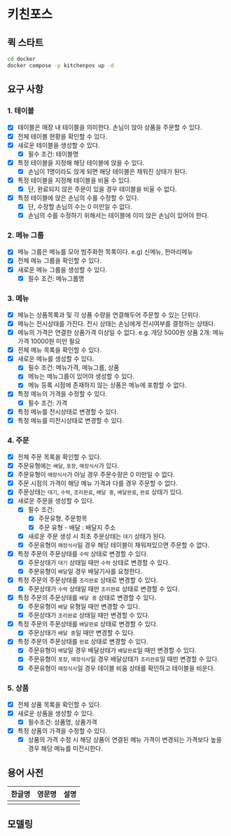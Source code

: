 # 키친포스

## 퀵 스타트

```sh
cd docker
docker compose -p kitchenpos up -d
```

## 요구 사항

### 1. 테이블

- [x] 테이블은 매장 내 테이블을 의미한다. 손님이 앉아 상품을 주문할 수 있다.
- [x] 전체 테이블 현황을 확인할 수 있다.
- [x] 새로운 테이블을 생성할 수 있다.
    - [x] 필수 조건: 테이블명
- [x] 특정 테이블을 지정해 해당 테이블에 앉을 수 있다.
    - [x] 손님이 1명이라도 앉게 되면 해당 테이블은 채워진 상태가 된다.
- [x] 특정 테이블을 지정해 테이블을 비울 수 있다.
    - [x] 단, 완료되지 않은 주문이 있을 경우 테이블을 비울 수 없다.
- [x] 특정 테이블에 앉은 손님의 수를 수정할 수 있다.
    - [x] 단, 수정할 손님의 수는 0 미만일 수 없다.
    - [x] 손님의 수를 수정하기 위해서는 테이블에 이미 앉은 손님이 있어야 한다.

### 2. 메뉴 그룹

- [x] 메뉴 그룹은 메뉴를 모아 범주화한 목록이다. e.g) 신메뉴, 한마리메뉴
- [x] 전체 메뉴 그룹을 확인할 수 있다.
- [x] 새로운 메뉴 그룹을 생성할 수 있다.
    - [x] 필수 조건: 메뉴그룹명

### 3. 메뉴

- [x] 메뉴는 상품목록과 및 각 상품 수량을 연결해두어 주문할 수 있는 단위다.
- [x] 메뉴는 전시상태를 가진다. 전시 상태는 손님에게 전시여부를 결정하는 상태다.
- [x] 메뉴의 가격은 연결한 상품가격 이상일 수 없다. e.g. 개당 5000원 상품 2개: 메뉴가격 10000원 미만 필요
- [x] 전체 메뉴 목록을 확인할 수 있다.
- [x] 새로운 메뉴를 생성할 수 있다.
    - [x] 필수 조건: 메뉴가격, 메뉴그룹, 상품
    - [x] 메뉴는 메뉴그룹이 있어야 생성할 수 있다.
    - [x] 메뉴 등록 시점에 존재하지 않는 상품은 메뉴에 포함할 수 없다.
- [x] 특정 메뉴의 가격을 수정할 수 있다.
    - [x] 필수 조건: 가격
- [x] 특정 메뉴를 전시상태로 변경할 수 있다.
- [x] 특정 메뉴를 미전시상태로 변경할 수 있다.

### 4. 주문

- [x] 전체 주문 목록을 확인할 수 있다.
- [x] 주문유형에는 `배달`, `포장`, `매장식사`가 있다.
- [x] 주문유형이 `매장식사`가 아닐 경우 주문수량은 0 미만일 수 없다.
- [x] 주문 시점의 가격이 해당 메뉴 가격과 다를 경우 주문할 수 없다.
- [x] 주문상태는 `대기`, `수락`, `조리완료`, `배달 중`, `배달완료`, `완료` 상태가 있다.
- [x] 새로운 주문을 생성할 수 있다.
    - [x] 필수 조건:
        - [x] 주문유형, 주문항목
        - [x] 주문 유형 - 배달 : 배달지 주소
    - [x] 새로운 주문 생성 시 최초 주문상태는 `대기` 상태가 된다.
    - [x] 주문유형이 `매장식사`일 경우 해당 테이블이 채워져있으면 주문할 수 없다.
- [x] 특정 주문의 주문상태를 `수락` 상태로 변경할 수 있다.
    - [x] 주문상태가 `대기` 상태일 때만 `수락` 상태로 변경할 수 있다.
    - [x] 주문유형이 `배달`일 경우 배달기사를 요청한다.
- [x] 특정 주문의 주문상태를 `조리완료` 상태로 변경할 수 있다.
    - [x] 주문상태가 `수락` 상태일 때만 `조리완료` 상태로 변경할 수 있다.
- [x] 특정 주문의 주문상태를 `배달 중` 상태로 변경할 수 있다.
    - [x] 주문유형이 `배달` 유형일 때만 변경할 수 있다.
    - [x] 주문상태가 `조리완료` 상태일 때만 변경할 수 있다.
- [x] 특정 주문의 주문상태를 `배달완료` 상태로 변경할 수 있다.
    - [x] 주문상태가 `배달 중`일 때만 변경할 수 있다.
- [x] 특정 주문의 주문상태를 `완료` 상태로 변경할 수 있다.
    - [x] 주문유형이 `배달`일 경우 배달상태가 `배달완료`일 때만 변경할 수 있다.
    - [x] 주문유형이 `포장`, `매장식사`일 경우 배달상태가 `조리완료`일 때만 변경할 수 있다.
    - [x] 주문유형이 `매장식사`일 경우 테이블 비움 상태를 확인하고 테이블을 비운다.

### 5. 상품

- [x] 전체 상품 목록을 확인할 수 있다.
- [x] 새로운 상품을 생성할 수 있다.
    - [x] 필수조건: 상품명, 상품가격
- [x] 특정 상품의 가격을 수정할 수 있다.
    - [x] 상품의 가격 수정 시 해당 상품이 연결된 메뉴 가격이 변경되는 가격보다 높을 경우 해당 메뉴를 미전시한다.

## 용어 사전

| 한글명 | 영문명 | 설명 |
| --- | --- | --- |
|  |  |  |

## 모델링
